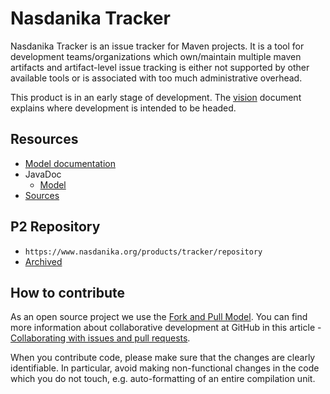# Nasdanika Tracker

Nasdanika Tracker is an issue tracker for Maven projects. It is a tool for development teams/organizations which own/maintain multiple maven artifacts and artifact-level issue tracking 
is either not supported by other available tools or is associated with too much administrative overhead.

This product is in an early stage of development. The [vision](vision.html) document explains where development is intended to be headed.    

## Resources

* [Model documentation](modeldoc/index.html)
* JavaDoc
    * [Model](apidocs/model)
* [Sources](tracker.zip)    

## P2 Repository

* ``https://www.nasdanika.org/products/tracker/repository``
* [Archived](https://www.nasdanika.org/products/tracker/org.nasdanika.bank.repository-0.1.0-SNAPSHOT.zip)

## How to contribute

As an open source project we use the [Fork and Pull Model](https://help.github.com/articles/about-collaborative-development-models/).
You can find more information about collaborative development at GitHub in this article - [Collaborating with issues and pull requests](https://help.github.com/categories/collaborating-with-issues-and-pull-requests).

When you contribute code, please make sure that the changes are clearly identifiable. In particular, avoid making non-functional changes in the code which you do not touch, 
e.g. auto-formatting of an entire compilation unit. 

